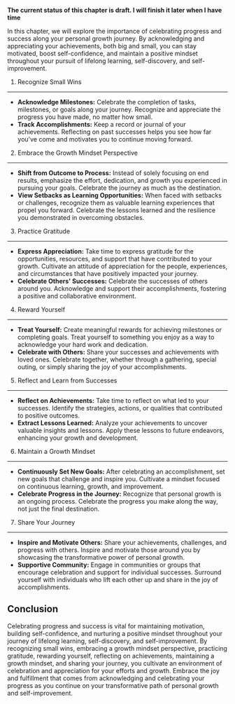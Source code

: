 **The current status of this chapter is draft. I will finish it later when I have time**

In this chapter, we will explore the importance of celebrating progress and success along your personal growth journey. By acknowledging and appreciating your achievements, both big and small, you can stay motivated, boost self-confidence, and maintain a positive mindset throughout your pursuit of lifelong learning, self-discovery, and self-improvement.

1. Recognize Small Wins
-----------------------

* **Acknowledge Milestones:** Celebrate the completion of tasks, milestones, or goals along your journey. Recognize and appreciate the progress you have made, no matter how small.
* **Track Accomplishments:** Keep a record or journal of your achievements. Reflecting on past successes helps you see how far you've come and motivates you to continue moving forward.

2. Embrace the Growth Mindset Perspective
-----------------------------------------

* **Shift from Outcome to Process:** Instead of solely focusing on end results, emphasize the effort, dedication, and growth you experienced in pursuing your goals. Celebrate the journey as much as the destination.
* **View Setbacks as Learning Opportunities:** When faced with setbacks or challenges, recognize them as valuable learning experiences that propel you forward. Celebrate the lessons learned and the resilience you demonstrated in overcoming obstacles.

3. Practice Gratitude
---------------------

* **Express Appreciation:** Take time to express gratitude for the opportunities, resources, and support that have contributed to your growth. Cultivate an attitude of appreciation for the people, experiences, and circumstances that have positively impacted your journey.
* **Celebrate Others' Successes:** Celebrate the successes of others around you. Acknowledge and support their accomplishments, fostering a positive and collaborative environment.

4. Reward Yourself
------------------

* **Treat Yourself:** Create meaningful rewards for achieving milestones or completing goals. Treat yourself to something you enjoy as a way to acknowledge your hard work and dedication.
* **Celebrate with Others:** Share your successes and achievements with loved ones. Celebrate together, whether through a gathering, special outing, or simply sharing the joy of your accomplishments.

5. Reflect and Learn from Successes
-----------------------------------

* **Reflect on Achievements:** Take time to reflect on what led to your successes. Identify the strategies, actions, or qualities that contributed to positive outcomes.
* **Extract Lessons Learned:** Analyze your achievements to uncover valuable insights and lessons. Apply these lessons to future endeavors, enhancing your growth and development.

6. Maintain a Growth Mindset
----------------------------

* **Continuously Set New Goals:** After celebrating an accomplishment, set new goals that challenge and inspire you. Cultivate a mindset focused on continuous learning, growth, and improvement.
* **Celebrate Progress in the Journey:** Recognize that personal growth is an ongoing process. Celebrate the progress you make along the way, not just the final destination.

7. Share Your Journey
---------------------

* **Inspire and Motivate Others:** Share your achievements, challenges, and progress with others. Inspire and motivate those around you by showcasing the transformative power of personal growth.
* **Supportive Community:** Engage in communities or groups that encourage celebration and support for individual successes. Surround yourself with individuals who lift each other up and share in the joy of accomplishments.

Conclusion
----------

Celebrating progress and success is vital for maintaining motivation, building self-confidence, and nurturing a positive mindset throughout your journey of lifelong learning, self-discovery, and self-improvement. By recognizing small wins, embracing a growth mindset perspective, practicing gratitude, rewarding yourself, reflecting on achievements, maintaining a growth mindset, and sharing your journey, you cultivate an environment of celebration and appreciation for your efforts and growth. Embrace the joy and fulfillment that comes from acknowledging and celebrating your progress as you continue on your transformative path of personal growth and self-improvement.
